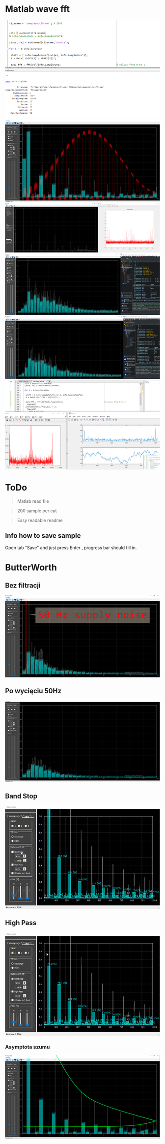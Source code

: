 
# Matlab wave fft
<img src="docs/works.gif">

<img src="docs/hann.png">
<img src="docs/fft.png">

<img src="docs/256.png">
<img src="docs/1024.png">

<img src="docs/fft.gif">

# ToDo
> Matlab read file

> 200 sample per cat

>Easy readable readme
## Info how to save sample
 Open tab "Save" and just press <kbhit> Enter </kbhit>, progress bar should fill in.
 
# ButterWorth
## Bez filtracji
<img src="docs/no.png">

## Po wycięciu 50Hz

<img src="docs/filtered.png">

## Band Stop

<img src="docs/bandStop.gif">

## High Pass
<img src="docs/highPass.gif">

### Asymptota szumu 
<img src="docs/noise.png">

